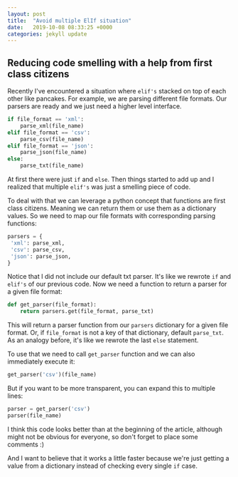 ```yaml
---
layout: post
title:  "Avoid multiple ElIf situation"
date:   2019-10-08 08:33:25 +0000
categories: jekyll update
---
```


## Reducing code smelling with a help from first class citizens

Recently I've encountered a situation where `elif's` stacked on top of each other like pancakes.
For example, we are parsing different file formats. Our parsers are ready and we just need a higher level interface.

```python
if file_format == 'xml':
    parse_xml(file_name)
elif file_format == 'csv':
    parse_csv(file_name)
elif file_format == 'json':
    parse_json(file_name)
else:
    parse_txt(file_name)
```

At first there were just `if` and `else`. Then things started to add up and I realized 
that multiple `elif's` was just a smelling piece of code.

To deal with that we can leverage a python concept that functions are first class citizens.
Meaning we can return them or use them as a dictionary values.
So we need to map our file formats with corresponding parsing functions:

```python
parsers = {
 'xml': parse_xml,
 'csv': parse_csv,
 'json': parse_json,
}
```

Notice that I did not include our default txt parser. It's like we rewrote 
`if` and `elif's` of our previous code. Now we need a function to return a parser for a given file format:

```python
def get_parser(file_format):
    return parsers.get(file_format, parse_txt)
```

This will return a parser function from our `parsers` dictionary for a given file format.
Or, if `file_format` is not a key of that dictionary, default `parse_txt`.
As an analogy before, it's like we rewrote the last `else` statement.

To use that we need to call `get_parser` function and we can also immediately execute it:

```python
get_parser('csv')(file_name)
````

But if you want to be more transparent, you can expand this to multiple lines:

```python
parser = get_parser('csv')
parser(file_name)
```

I think this code looks better than at the beginning of the article, although 
might not be obvious for everyone, so don't forget to place some comments :)

And I want to believe that it works a little faster because we're just getting a value
from a dictionary instead of checking every single `if` case.

